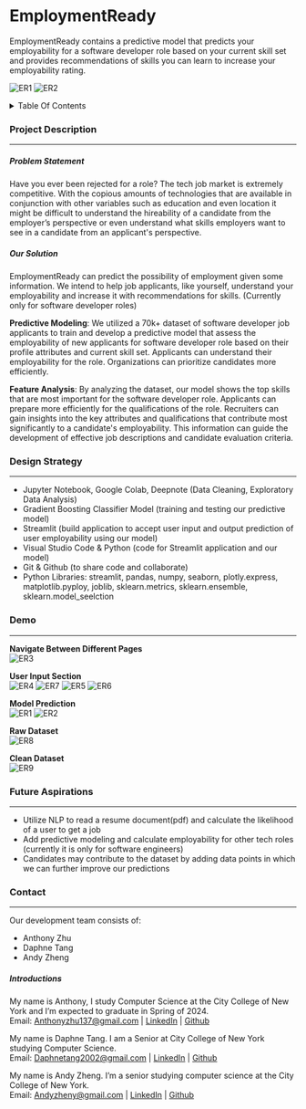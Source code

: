 # EmploymentReady
EmploymentReady contains a predictive model that predicts your employability for a software developer role based on your current skill set and provides recommendations of skills you can learn to increase your employability rating.

![ER1](https://github.com/ADA-Sleep-Analysis/EmploymentReady/assets/93285387/5d7d4392-91f1-4860-823d-428f9fbe38e2)
![ER2](https://github.com/ADA-Sleep-Analysis/EmploymentReady/assets/93285387/9e3afbed-7a44-4646-802e-6300ac92a877)

<details><summary>Table Of Contents</summary>

  *  [Project Description](https://github.com/ADA-Sleep-Analysis/EmploymentReady/blob/main/README.md#project-description)
  *  [Design Strategy]
  *  [Demo]
  *  [Future Aspirations]
  *  [Contact]

</details>


### Project Description
___
##### Problem Statement
Have you ever been rejected for a role? The tech job market is extremely competitive. With the copious amounts of technologies that are available in conjunction with other variables such as education and even location it might be difficult to understand the hireability of a candidate from the employer’s perspective or even understand what skills employers want to see in a candidate from an applicant's perspective. 

##### Our Solution
EmploymentReady can predict the possibility of employment given some information. We intend to help job applicants, like yourself, understand your employability and increase it with recommendations for skills. (Currently only for software developer roles) <br>

**Predictive Modeling**: We utilized a 70k+ dataset of software developer job applicants to train and develop a predictive model that assess the employability of new applicants for software developer role based on their profile attributes and current skill set. Applicants can understand their employability for the role. Organizations can prioritize candidates more efficiently. <br>

**Feature Analysis**: By analyzing the dataset, our model shows the top skills that are most important for the software developer role. Applicants can prepare more efficiently for the qualifications of the role. Recruiters can gain insights into the key attributes and qualifications that contribute most significantly to a candidate's employability. This information can guide the development of effective job descriptions and candidate evaluation criteria.


### Design Strategy
___
*  Jupyter Notebook, Google Colab, Deepnote (Data Cleaning, Exploratory Data Analysis)
*  Gradient Boosting Classifier Model (training and testing our predictive model)
*  Streamlit (build application to accept user input and output prediction of user employability using our model)
*  Visual Studio Code & Python (code for Streamlit application and our model)
*  Git & Github (to share code and collaborate)
*  Python Libraries: streamlit, pandas, numpy, seaborn, plotly.express, matplotlib.pyploy, joblib, sklearn.metrics, sklearn.ensemble, sklearn.model_seelction

### Demo
___
**Navigate Between Different Pages** <br>
![ER3](https://github.com/ADA-Sleep-Analysis/EmploymentReady/assets/93285387/356aaede-e582-41a2-ad90-ad670a0f5bd1) <br>

**User Input Section** <br>
![ER4](https://github.com/ADA-Sleep-Analysis/EmploymentReady/assets/93285387/11038a27-09db-4ab3-b7e9-30b8cb303f4b)
![ER7](https://github.com/ADA-Sleep-Analysis/EmploymentReady/assets/93285387/7ad4921b-bee9-4f0e-9c8e-3d914ecf235c)
![ER5](https://github.com/ADA-Sleep-Analysis/EmploymentReady/assets/93285387/dbc57a05-fd93-4241-81e0-458fa2215a61)
![ER6](https://github.com/ADA-Sleep-Analysis/EmploymentReady/assets/93285387/60bd6e79-ce37-4379-a67f-97c21086a5bb) <br>

**Model Prediction** <br>
![ER1](https://github.com/ADA-Sleep-Analysis/EmploymentReady/assets/93285387/5d7d4392-91f1-4860-823d-428f9fbe38e2)
![ER2](https://github.com/ADA-Sleep-Analysis/EmploymentReady/assets/93285387/9e3afbed-7a44-4646-802e-6300ac92a877) <br>

**Raw Dataset** <br>
![ER8](https://github.com/ADA-Sleep-Analysis/EmploymentReady/assets/93285387/636be20c-89b5-4faf-8659-eab2831b0f96) <br>

**Clean Dataset** <br>
![ER9](https://github.com/ADA-Sleep-Analysis/EmploymentReady/assets/93285387/8d2bb197-3464-4dd1-918e-81f52939f0cc) <br>

### Future Aspirations
___
*  Utilize NLP to read a resume document(pdf) and calculate the likelihood of a user to get a job
*  Add predictive modeling and calculate employability for other tech roles (currently it is only for software engineers)
*  Candidates may contribute to the dataset by adding data points in which we can further improve our predictions 


### Contact
___
Our development team consists of:
*  Anthony Zhu
*  Daphne Tang
*  Andy Zheng

##### Introductions
My name is Anthony, I study Computer Science at the City College of New York and I’m expected to graduate in Spring of 2024. <br>
Email: Anthonyzhu137@gmail.com | [LinkedIn](https://www.linkedin.com/in/anthony-zhu-cs/) | [Github](https://github.com/azhu000)

My name is Daphne Tang. I am a Senior at City College of New York studying Computer Science. <br>
Email: Daphnetang2002@gmail.com | [LinkedIn](https://www.linkedin.com/in/daphnetang-cs/) | [Github](https://github.com/DTang127)
 
My name is Andy Zheng. I’m a senior studying computer science at the City College of New York. <br>
Email: Andyzheny@gmail.com | [LinkedIn](https://www.linkedin.com/in/andyzheng7/) | [Github](https://github.com/Falselysium)

